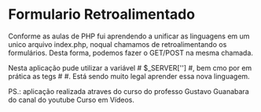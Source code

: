 # Formulario Retroalimentado

Conforme as aulas de PHP fui aprendendo a unificar as linguagens em um unico arquivo index.php, noqual chamamos de retroalimentando os formulários. Desta forma, podemos fazer o GET/POST na mesma chamada.

Nesta aplicação pude utilizar a variável # $_SERVER[''] #, bem cmo por em prática as tegs # <?=  ?> #. Está sendo muito legal aprender essa nova linguagem.

PS.: aplicação realizada atraves do curso do professo Gustavo Guanabara do canal do youtube Curso em Vídeos. 
